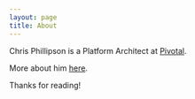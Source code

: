 ```yaml
---
layout: page
title: About
---
```


Chris Phillipson is a Platform Architect at [Pivotal](https://www.pivotal.io).

More about him [here](https://www.visualcv.com/chris-phillipson).

Thanks for reading!